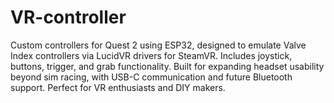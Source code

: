 # VR-controller
Custom controllers for Quest 2 using ESP32, designed to emulate Valve Index controllers via LucidVR drivers for SteamVR. Includes joystick, buttons, trigger, and grab functionality. Built for expanding headset usability beyond sim racing, with USB-C communication and future Bluetooth support. Perfect for VR enthusiasts and DIY makers.
